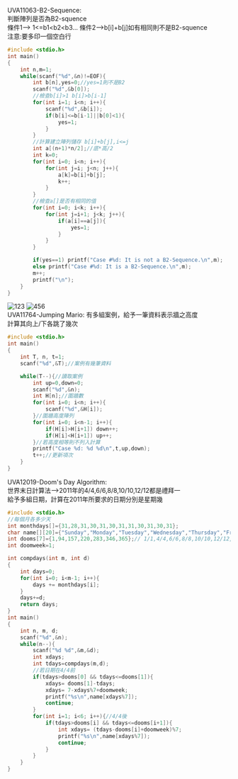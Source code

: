 UVA11063-B2-Sequence:  
判斷陣列是否為B2-squence  
條件1--> 1<=b1<b2<b3... 條件2-->b[i]+b[j]如有相同則不是B2-squence  
注意:要多印一個空白行  
```C
#include <stdio.h>
int main()
{
	int n,m=1;
	while(scanf("%d",&n)!=EOF){
		int b[n],yes=0;//yes=1則不是B2
		scanf("%d",&b[0]);
		//檢查b[i]>1 b[i]>b[i-1]
		for(int i=1; i<n; i++){
			scanf("%d",&b[i]);
			if(b[i]<=b[i-1]||b[0]<1){
				yes=1;
			}
		}
		//計算建立陣列儲存 b[i]+b[j],i<=j
		int a[(n+1)*n/2];//底*高/2
		int k=0;
		for(int i=0; i<n; i++){
			for(int j=i; j<n; j++){
				a[k]=b[i]+b[j];
				k++;
			}
		}
		//檢查a[]是否有相同的值
		for(int i=0; i<k; i++){
			for(int j=i+1; j<k; j++){
				if(a[i]==a[j]){
					yes=1;
				}
			}
		}

		if(yes==1) printf("Case #%d: It is not a B2-Sequence.\n",m);
		else printf("Case #%d: It is a B2-Sequence.\n",m);
		m++;
		printf("\n");
	}
}
```
![123](https://user-images.githubusercontent.com/79676872/138385760-362ea874-12c3-45d0-a127-34883654709b.png)
![456](https://user-images.githubusercontent.com/79676872/138385765-34613f10-975b-413f-919e-ed33895940a3.png)  
UVA11764-Jumping Mario: 
有多組案例，給予一筆資料表示牆之高度  
計算其向上/下各跳了幾次  
```C
#include <stdio.h>
int main()
{
	int T, n, t=1;
	scanf("%d",&T);//案例有幾筆資料

	while(T--){//讀取案例
		int up=0,down=0;
		scanf("%d",&n);
		int H[n];//圍牆數
		for(int i=0; i<n; i++){
			scanf("%d",&H[i]);
		}//圍牆高度陣列
		for(int i=0; i<n-1; i++){
			if(H[i]>H[i+1]) down++;
			if(H[i]<H[i+1]) up++;
		}//若高度相等則不列入計算
		printf("Case %d: %d %d\n",t,up,down);
		t++;//更新項次
	}
}
```
UVA12019-Doom's Day Algorithm:  
世界末日計算法-->2011年的4/4,6/6,8/8,10/10,12/12都是禮拜一  
給予多組日期，計算在2011年所要求的日期分別是星期幾  
```C
#include <stdio.h>
//每個月各多少天
int monthdays[]={31,28,31,30,31,30,31,31,30,31,30,31};
char name[][20]={"Sunday","Monday","Tuesday","Wednesday","Thursday","Friday","Saturday",};
int dooms[7]={1,94,157,220,283,346,365};// 1/1,4/4,6/6,8/8,10/10,12/12,12/31
int doomweek=1;

int compdays(int m, int d)
{
	int days=0;
	for(int i=0; i<m-1; i++){
		days += monthdays[i];
	}
	days+=d;
	return days;
}
int main()
{
	int n, m, d;
	scanf("%d",&n);
	while(n--){
		scanf("%d %d",&m,&d);
		int xdays;
		int tdays=compdays(m,d);
		//若日期在4/4前
		if(tdays>dooms[0] && tdays<=dooms[1]){
			xdays= dooms[1]-tdays;
			xdays= 7-xdays%7+doomweek;
			printf("%s\n",name[xdays%7]);
			continue;
		}
		for(int i=1; i<6; i++){//4/4後
			if(tdays>dooms[i] && tdays<=dooms[i+1]){
				int xdays= (tdays-dooms[i]+doomweek)%7;
				printf("%s\n",name[xdays%7]);
				continue;
			}
		}
	}
}
```
